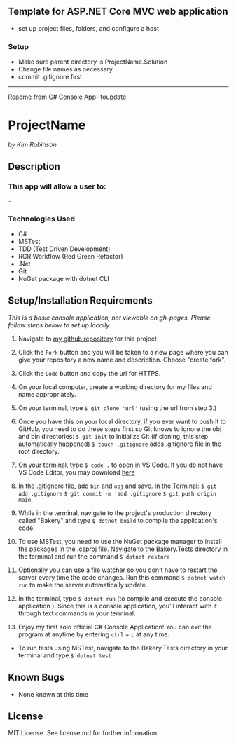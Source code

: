 ## Template for ASP.NET Core MVC web application

* set up project files, folders, and configure a host

### Setup
* Make sure parent directory is ProjectName.Solution
* Change file names as necessary
* commit .gitignore first

----------------
Readme from C# Console App- toupdate
# ProjectName
_by Kim Robinson_

## Description

###  This app will allow a user to:
    - 

### Technologies Used

* C#
* MSTest
* TDD (Test Driven Development)
* RGR Workflow (Red Green Refactor)
* .Net
* Git
* NuGet package with dotnet CLI

## Setup/Installation Requirements

_This is a basic console application, not viewable on gh-pages. Please follow steps below to set up locally_

1. Navigate to [my github repository](https://github.com/kimmykokonut/Bakery.Solution) for this project 

2. Click the `Fork` button and  you will be taken to a new page where you can give your repository a new name and description. Choose "create fork".

3. Click the `Code` button and copy the url for HTTPS.

4. On your local computer, create a working directory for my files and name appropriately.

5. On your terminal, type `$ git clone 'url'` (using the url from step 3.)

6. Once you have this on your local directory, if you ever want to push it to GitHub, you need to do these steps first so Git knows to ignore the obj and bin directories:
`$ git init` to initialize Git (if cloning, this step automatically happened)
`$ touch .gitignore` adds .gitignore file in the root directory. 

7. On your terminal, type `$ code .` to open in VS Code.  If you do not have VS Code Editor, you may download [here](https://code.visualstudio.com/)

8. In the .gitignore file, add `bin` and `obj` and save.
In the Terminal:
`$ git add .gitignore`
`$ git commit -m 'add .gitignore`
`$ git push origin main`

9. While in the terminal, navigate to the project's production directory called "Bakery" and type `$ dotnet build` to compile the application's code.

10.  To use MSTest, you need to use the NuGet package manager to install the packages in the .csproj file.  Navigate to the Bakery.Tests directory in the terminal and run the command `$ dotnet restore`

11.  Optionally you can use a file watcher so you don't have to restart the server every time the code changes. Run this command `$ dotnet watch run` to make the server automatically update.

12. In the terminal, type `$ dotnet run` (to compile and execute the console application ). Since this is a console application, you'll interact with it through text commands in your terminal.

13. Enjoy my first solo official C# Console Application!  You can exit the program at anytime by entering `ctrl` + `c` at any time.

* To run tests using MSTest, navigate to the Bakery.Tests directory in your terminal and type `$ dotnet test`

## Known Bugs
* None known at this time

## License
MIT License. See license.md for further information